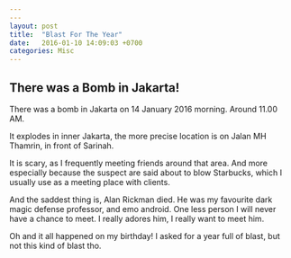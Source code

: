 ```yaml
---
---
layout: post
title:  "Blast For The Year"
date:   2016-01-10 14:09:03 +0700
categories: Misc
---
```

<strong><h2>There was a Bomb in Jakarta!</h2></strong>

There was a bomb in Jakarta on 14 January 2016 morning. Around 11.00 AM.

It explodes in inner Jakarta, the more precise location is on Jalan MH Thamrin, in front of Sarinah. 

It is scary, as I frequently meeting friends around that area. And more especially because the suspect are said about to blow Starbucks, which I usually use as a meeting place with clients.

And the saddest thing is, Alan Rickman died. He was my favourite dark magic defense professor, and emo android. One less person I will never have a chance to meet. I really adores him, I really want to meet him.

Oh and it all happened on my birthday! I asked for a year full of blast, but not this kind of blast tho.

